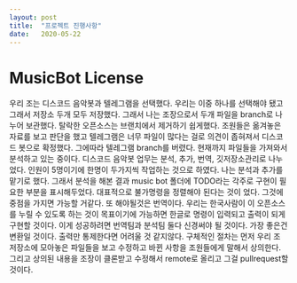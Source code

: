 ```yaml
---
layout: post
title:  "프로젝트 진행사항"
date:   2020-05-22 
---
```

<!--
<title> MusicBot </title>
-->

<h1>MusicBot License</h1>
<p>
우리 조는 디스코드 음악봇과 텔레그램을 선택했다. 우리는 이중 하나를 선택해야 됐고 그래서 저장소 두개 모두 저장했다. 
그래서 나는 조장으로서 두개 파일을 branch로 나누어 보관했다. 탈락한 오픈소스는 브랜치에서 제거하기 쉽게했다.
조원들은 옮겨놓은 자료를 보고 판단을 했고 텔레그램은 너무 파일이 많다는 걸로 의견이 좁혀져서 디스코드 봇으로 확정했다.
그에따라 텔레그램 branch를 버렸다. 현재까지 파일들을 가져와서 분석하고 있는 중이다.
디스코드 음악봇
업무는 분석, 추가, 번역, 깃저장소관리로 나누었다.
인원이 5명이기에 한명이 두가지씩 작업하는 것으로 하였다. 
나는 분석과 추가를 맡기로 했다.
그래서 분석을 해본 결과 music bot 폴더에 TODO라는 각주로 구현이 필요한 부분을 표시해두었다. 
대표적으로 불가명령을 정렬해야 된다는 것이 었다.
그것에 중점을 가지면 가능할 거같다.
또 해야될것은 번역이다. 우리는 한국사람이 이 오픈소스를 누릴 수 있도록 하는 것이 목표이기에
가능하면 한글로 명령이 입력되고 출력이 되게 구현할 것이다.
이게 성공하려면 번역팀과 분석팀 둘다 신경써야 될 것이다. 가장 좋은건 변환일 것이다.
출력만 통제한다면 어려울 것 같지않다.
구체적인 절차는 먼저 우리 조 저장소에 모아놓은 파일들을 보고 수정하고 바뀐 사항을 조원들에게 말해서 상의한다.
그리고 상의된 내용을 조장이 클론받고 수정해서 remote로 올리고 그걸 pullrequest할 것이다.
